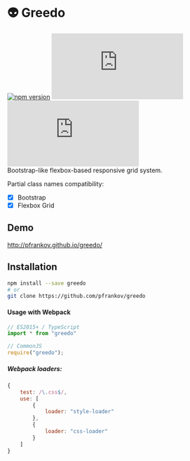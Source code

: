 # :alien: Greedo
[![npm version](https://badge.fury.io/js/greedo.svg)](https://www.npmjs.com/package/greedo)
![](http://img.badgesize.io/pfrankov/greedo/master/greedo.css)
![](http://img.badgesize.io/pfrankov/greedo/master/greedo.css?compression=gzip)  
Bootstrap-like flexbox-based responsive grid system.

Partial class names compatibility:
- [x] Bootstrap
- [x] Flexbox Grid

## Demo
http://pfrankov.github.io/greedo/

## Installation

```bash
npm install --save greedo
# or
git clone https://github.com/pfrankov/greedo
```

#### Usage with Webpack
```javascript
// ES2015+ / TypeScript
import * from "greedo"

// CommonJS
require("greedo");
```

##### Webpack loaders:
```javascript
{
    test: /\.css$/,
    use: [
        {
            loader: "style-loader"
        },
        {
            loader: "css-loader"
        }
    ]
}
```